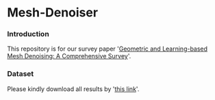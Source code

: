# Mesh-Denoiser

### Introduction
This repository is for our survey paper '[Geometric and Learning-based Mesh Denoising: A Comprehensive Survey](https://arxiv.org/pdf/2209.00841.pdf)'.

### Dataset
Please kindly download all results by '[this link](https://drive.google.com/file/d/1Aeda2Lo9AFEWva5L7C6XyArN4Ua0zZH2/view?usp=sharing)'.

